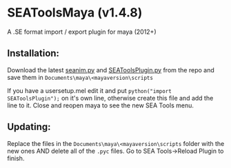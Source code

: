 # SEAToolsMaya (v1.4.8)
A .SE format import / export plugin for maya (2012+)

## Installation:
Download the latest [seanim.py](https://raw.githubusercontent.com/dtzxporter/SEATools/master/seanim.py) and [SEAToolsPlugin.py](https://raw.githubusercontent.com/dtzxporter/SEATools/master/SEAToolsPlugin.py) from the repo and save them in `Documents\maya\<mayaversion\scripts`

If you have a usersetup.mel edit it and put `python("import SEAToolsPlugin");` on it's own line, otherwise create this file and add the line to it. Close and reopen maya to see the new SEA Tools menu.

## Updating:
Replace the files in the `Documents\maya\<mayaversion\scripts` folder with the new ones AND delete all of the `.pyc` files. Go to SEA Tools->Reload Plugin to finish.
